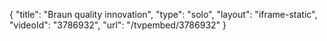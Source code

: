 {
    "title": "Braun  quality innovation",
    "type": "solo",
    "layout": "iframe-static",
    "videoId": "3786932",
    "url": "\/tvpembed\/3786932"
}
